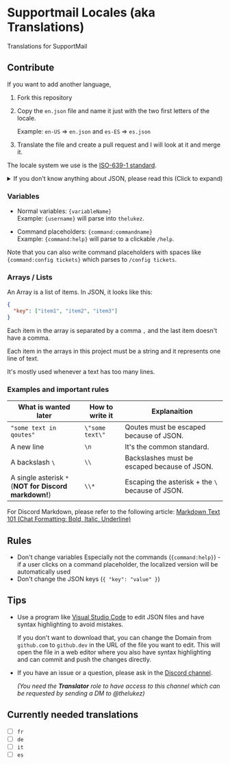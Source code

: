 # Supportmail Locales (aka Translations)

Translations for SupportMail

## Contribute

If you want to add another language,

1. Fork this repository
2. Copy the `en.json` file and name it just with the two first letters of the locale.

   Example: `en-US` => `en.json` and `es-ES` => `es.json`

3. Translate the file and create a pull request and I will look at it and merge it.

The locale system we use is the [ISO-639-1 standard](https://www.loc.gov/standards/iso639-2/php/code_list.php).

<details>
<summary>If you don't know anything about JSON, please read this (Click to expand)</summary>

### JSON

JSON is a file format that is used to store data. It's a key-value pair system.

```json
{
  "key": "value"
}
```

In the example above, `key` is the key and `value` is the value.

In this project, we use JSON to store the translations.

### Strings

Strings are a sequence of characters. In JSON, one can not only store strings but also numbers, arrays, and objects.

However, in this project, we only store strings and use objects and arrays to store things.

### (Nested) Objects

Objects are a collection of key-value pairs, marked by curly braces `{}`. _Sidefact: JSON is just an object itself._

```json
{
  "key": {
    "subkey": "value"
  }
}
```

In the example above, `key` is the key and `subkey` is the subkey and `value` is the value.

We can nest JSON objects as much as we want but in this project, we only nest one level except for the `logs` key because it has a lot of subkeys.

</details>

### Variables

- Normal variables: `{variableName}`\
  Example: `{username}` will parse into `thelukez`.

- Command placeholders: `{command:commandname}`\
  Example: `{command:help}` will parse to a clickable `/help`.

Note that you can also write command placeholders with spaces like `{command:config tickets}` which parses to `/config tickets`.

### Arrays / Lists

An Array is a list of items. In JSON, it looks like this:

```json
{
  "key": ["item1", "item2", "item3"]
}
```

Each item in the array is separated by a comma `,` and the last item doesn't have a comma.

Each item in the arrays in this project must be a string and it represents one line of text.

It's mostly used whenever a text has too many lines.

### Examples and important rules

| What is wanted later                                     | How to write it | Explanaition                                     |
| -------------------------------------------------------- | --------------- | ------------------------------------------------ |
| `"some text in qoutes"`                                  | `\"some text\"` | Qoutes must be escaped because of JSON.          |
| A new line                                               | `\n`            | It's the common standard.                        |
| A backslash `\`                                          | `\\`            | Backslashes must be escaped because of JSON.     |
| A single asterisk `*`<br>(**NOT for Discord markdown!**) | `\\*`           | Escaping the asterisk + the `\` because of JSON. |

For Discord Markdown, please refer to the following article: [Markdown Text 101 (Chat Formatting: Bold, Italic, Underline)](https://support.discord.com/hc/en-us/articles/210298617-Markdown-Text-101-Chat-Formatting-Bold-Italic-Underline)

## Rules

- Don't change variables
  Especially not the commands (`{command:help}`) - if a user clicks on a command placeholder, the localized version will be automatically used
- Don't change the JSON keys (`{ "key": "value" }`)

## Tips

- Use a program like [Visual Studio Code](https://code.visualstudio.com/download) to edit JSON files and have syntax highlighting to avoid mistakes.

  If you don't want to download that, you can change the Domain from `github.com` to `github.dev` in the URL of the file you want to edit. This will open the file in a web editor where you also have syntax highlighting and can commit and push the changes directly.

- If you have an issue or a question, please ask in the [Discord channel](https://ptb.discord.com/channels/1064594649668395128/1294623837614379069).

  _(You need the **Translator** role to have access to this channel which can be requested by sending a DM to @thelukez)_

## Currently needed translations

- [ ] `fr`
- [ ] `de`
- [ ] `it`
- [ ] `es`
